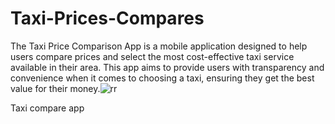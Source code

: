 # Taxi-Prices-Compares
The Taxi Price Comparison App is a mobile application designed to help users compare prices and select the most cost-effective taxi service available in their area. This app aims to provide users with transparency and convenience when it comes to choosing a taxi, ensuring they get the best value for their money.![rr](https://github.com/jindalankit2466/Taxi-Prices-Compare/assets/80634572/f302e900-1b8c-4c92-8a00-fe03610d7559)

Taxi compare app
